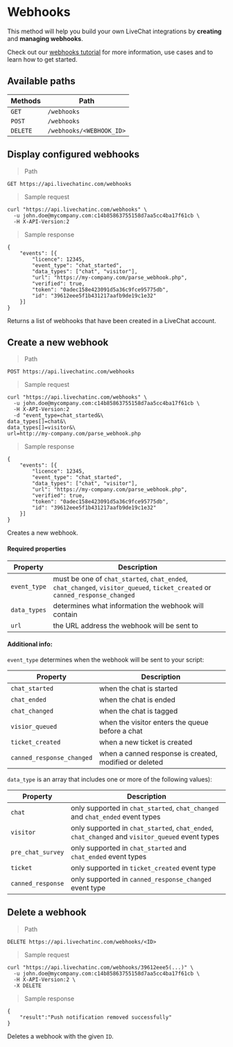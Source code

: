 # Webhooks

This method will help you build your own LiveChat integrations by **creating** and **managing webhooks**. 

Check out our [webhooks tutorial](https://docs.livechatinc.com/build-integration/#!webhooks) for more information, use cases and to learn how to get started.

## Available paths

| Methods      | Path      |
|--------------|-----------|
| `GET` | `/webhooks` |
| `POST` | `/webhooks` |
| `DELETE` | `/webhooks/<WEBHOOK_ID>` |

## Display configured webhooks

> Path

```
GET https://api.livechatinc.com/webhooks
```

> Sample request

```shell
curl "https://api.livechatinc.com/webhooks" \
  -u john.doe@mycompany.com:c14b85863755158d7aa5cc4ba17f61cb \
  -H X-API-Version:2
```

> Sample response

```json-doc
{
    "events": [{
        "licence": 12345,
        "event_type": "chat_started",
        "data_types": ["chat", "visitor"],
        "url": "https://my-company.com/parse_webhook.php",
        "verified": true,
        "token": "0adec158e423091d5a36c9fce95775db",
        "id": "39612eee5f1b431217aafb9de19c1e32"
    }]
}
```

Returns a list of webhooks that have been created in a LiveChat account.

## Create a new webhook

> Path

```
POST https://api.livechatinc.com/webhooks
```

> Sample request

```shell
curl "https://api.livechatinc.com/webhooks" \
  -u john.doe@mycompany.com:c14b85863755158d7aa5cc4ba17f61cb \
  -H X-API-Version:2
  -d "event_type=chat_started&\
data_types[]=chat&\
data_types[]=visitor&\
url=http://my-company.com/parse_webhook.php
```

> Sample response

```json-doc
{
    "events": [{
        "licence": 12345,
        "event_type": "chat_started",
        "data_types": ["chat", "visitor"],
        "url": "https://my-company.com/parse_webhook.php",
        "verified": true,
        "token": "0adec158e423091d5a36c9fce95775db",
        "id": "39612eee5f1b431217aafb9de19c1e32"
    }]
}
```

Creates a new webhook.

#### Required properties

| Property | Description |
|---------|--------------------|
| `event_type` | must be one of `chat_started`, `chat_ended`, `chat_changed`, `visitor_queued`, `ticket_created` or `canned_response_changed` |
| `data_types` | determines what information the webhook will contain |
| `url` | the URL address the webhook will be sent to |

#### Additional info:

`event_type` determines when the webhook will be sent to your script:

| Property | Description |
|---------|--------------------|
| `chat_started` | when the chat is started |
| `chat_ended` | when the chat is ended |
| `chat_changed` | when the chat is tagged |
| `visior_queued` | when the visitor enters the queue before a chat |
| `ticket_created` | when a new ticket is created |
| `canned_response_changed` | when a canned response is created, modified or deleted |

`data_type` is an array that includes one or more of the following values):

| Property | Description |
|---------|--------------------|
| `chat` | only supported in `chat_started`, `chat_changed` and `chat_ended` event types |
| `visitor` | only supported in `chat_started`, `chat_ended`, `chat_changed` and `visitor_queued` event types | 
| `pre_chat_survey` | only supported in `chat_started` and `chat_ended` event types |
| `ticket` | only supported in `ticket_created` event type |
| `canned_response` | only supported in `canned_response_changed` event type |

## Delete a webhook

> Path

```
DELETE https://api.livechatinc.com/webhooks/<ID>
```

> Sample request

```shell
curl "https://api.livechatinc.com/webhooks/39612eee5(...)" \
  -u john.doe@mycompany.com:c14b85863755158d7aa5cc4ba17f61cb \
  -H X-API-Version:2 \
  -X DELETE
```

> Sample response

```json-doc
{
    "result":"Push notification removed successfully"
}
```

Deletes a webhook with the given `ID`.
